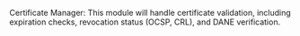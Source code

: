 Certificate Manager: This module will handle certificate validation, including expiration checks, revocation status (OCSP, CRL), and DANE verification.

